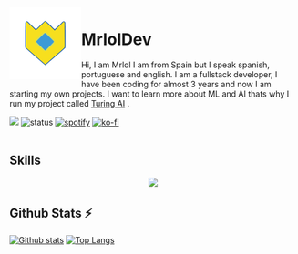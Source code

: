 <img align='left' src='./assets/logo.gif' width='25%' heigh="35%">

# MrlolDev

Hi, I am Mrlol I am from Spain but I speak spanish, portuguese and english. I am a fullstack developer, I have been coding for almost 3 years and now I am starting my own projects. 
I want to learn more about ML and AI thats why I run my project called [Turing AI](https://turing.sh) .

![](https://komarev.com/ghpvc/?username=MrlolGFX&color=2062af&label=Profile+views)
![status](https://api.statusbadges.me/badge/status/530102778408861706?simple=true)
[![spotify](https://api.statusbadges.me/badge/spotify/530102778408861706)](https://api.statusbadges.me/openspotify/530102778408861706)
[![ko-fi](https://ko-fi.com/img/githubbutton_sm.svg)](https://ko-fi.com/U7U5H70V5)
<br></br>

## Skills
<p align="center">
<img src="https://skillicons.dev/icons?i=js,ts,vercel,vscode,nodejs,nextjs,react,nuxtjs,tailwind,md,discord,bots,git,github,githubactions,linux,docker,nginx,html,css,sass,cloudflare,mongodb,mysql,postgres,redis,sqlite,supabase,sequelize,astro,express,bash,powershell,electron,boostrap,ps&theme=dark"
</p>
 
## Github Stats ⚡
<a href="#">![Github stats](https://github-readme-stats.vercel.app/api?username=MrlolDev&theme=transparent&count_private=true&hide_border=true&line_height=20)</a>
<a href="#">![Top Langs](https://github-readme-stats.vercel.app/api/top-langs/?username=MrlolDev&layout=compact&theme=transparent&count_private=true&hide_border=true)</a>
